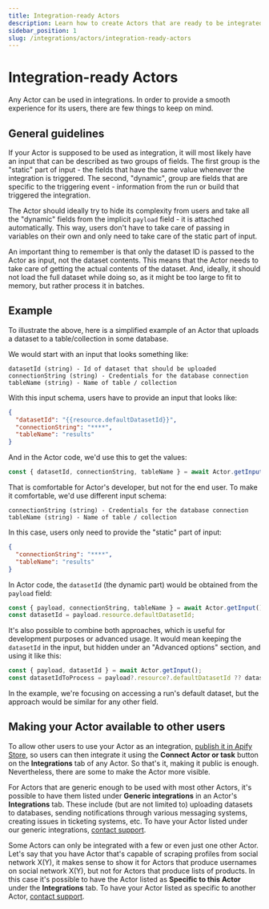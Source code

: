 ```yaml
---
title: Integration-ready Actors
description: Learn how to create Actors that are ready to be integrated with other Actors and tasks
sidebar_position: 1
slug: /integrations/actors/integration-ready-actors
---
```


# Integration-ready Actors

Any Actor can be used in integrations. In order to provide a smooth experience for its users, there are few things to keep on mind.

## General guidelines

If your Actor is supposed to be used as integration, it will most likely have an input that can be described as two groups of fields. The first group is the "static" part of input - the fields that have the same value whenever the integration is triggered. The second, "dynamic", group are fields that are specific to the triggering event - information from the run or build that triggered the integration.

The Actor should ideally try to hide its complexity from users and take all the "dynamic" fields from the implicit `payload` field - it is attached automatically. This way, users don't have to take care of passing in variables on their own and only need to take care of the static part of input.

An important thing to remember is that only the dataset ID is passed to the Actor as input, not the dataset contents. This means that the Actor needs to take care of getting the actual contents of the dataset. And, ideally, it should not load the full dataset while doing so, as it might be too large to fit to memory, but rather process it in batches.

## Example

To illustrate the above, here is a simplified example of an Actor that uploads a dataset to a table/collection in some database.

We would start with an input that looks something like:

```text
datasetId (string) - Id of dataset that should be uploaded
connectionString (string) - Credentials for the database connection
tableName (string) - Name of table / collection
```

With this input schema, users have to provide an input that looks like:

```json
{
  "datasetId": "{{resource.defaultDatasetId}}",
  "connectionString": "****",
  "tableName": "results"
}
```

And in the Actor code, we'd use this to get the values:

```js
const { datasetId, connectionString, tableName } = await Actor.getInput();
```

That is comfortable for Actor's developer, but not for the end user. To make it comfortable, we'd use different input schema:

```plaintext
connectionString (string) - Credentials for the database connection
tableName (string) - Name of table / collection
```

In this case, users only need to provide the "static" part of input:

```json
{
  "connectionString": "****",
  "tableName": "results"
}
```

In Actor code, the `datasetId` (the dynamic part) would be obtained from the `payload` field:

```jsx
const { payload, connectionString, tableName } = await Actor.getInput();
const datasetId = payload.resource.defaultDatasetId;
```

It's also possible to combine both approaches, which is useful for development purposes or advanced usage. It would mean keeping the `datasetId` in the input, but hidden under an "Advanced options" section, and using it like this:

```jsx
const { payload, datasetId } = await Actor.getInput();
const datasetIdToProcess = payload?.resource?.defaultDatasetId ?? datasetId;
```

In the example, we're focusing on accessing a run's default dataset, but the approach would be similar for any other field.

## Making your Actor available to other users

To allow other users to use your Actor as an integration, [publish it in Apify Store]('/platform/actors/publishing), so users can then integrate it using the **Connect Actor or task** button on the **Integrations** tab of any Actor. So that's it, making it public is enough. Nevertheless, there are some to make the Actor more visible.

For Actors that are generic enough to be used with most other Actors, it's possible to have them listed under **Generic integrations** in an Actor's **Integrations** tab. These include (but are not limited to) uploading datasets to databases, sending notifications through various messaging systems, creating issues in ticketing systems, etc. To have your Actor listed under our generic integrations, [contact support](mailto:support@apify.com?subject=Actor%20generic%20integration).

Some Actors can only be integrated with a few or even just one other Actor. Let's say that you have Actor that's capable of scraping profiles from social network X(Y), it makes sense to show it for Actors that produce usernames on social network X(Y), but not for Actors that produce lists of products. In this case it's possible to have the Actor listed as **Specific to this Actor** under the **Integrations** tab. To have your Actor listed as specific to another Actor, [contact support](mailto:support@apify.com?subject=Actor%specific%20integration).
